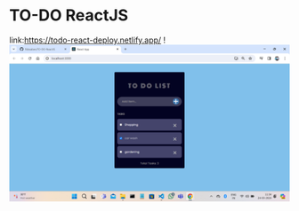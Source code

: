 # TO-DO ReactJS

link:https://todo-react-deploy.netlify.app/
!![Screenshot](https://github.com/fidasalam/TO-DO-ReactJS/blob/main/screenshot/Screenshot%20(114).png)
